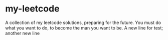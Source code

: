# my-leetcode
A collection of my leetcode solutions, preparing for the future.
You must do what you want to do, to become the man you want to be.
A new line for test;
another new line
